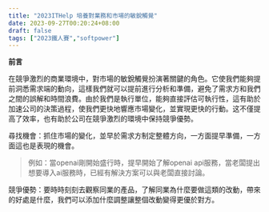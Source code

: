 ```yaml
---
title: "2023ITHelp 培養對業務和市場的敏銳觸覺"
date: 2023-09-27T00:20:24+08:00
draft: false
tags: ["2023鐵人賽","softpower"]
---
```


**前言**

在競爭激烈的商業環境中，對市場的敏銳觸覺扮演著關鍵的角色。它使我們能夠提前洞悉需求端的動向，這樣我們就可以提前進行分析和準備，避免了需求方和我們之間的誤解和時間浪費。由於我們是執行單位，能夠直接評估可執行性，這有助於加速公司的決策過程，使我們更快地響應市場變化，並實現更快的行動。这不僅提高了效率，也有助於公司在競爭激烈的環境中保持競爭優勢。

尋找機會：抓住市場的變化，並早於需求方制定整體方向，一方面提早準備，一方面這也是表現的機會。

> 例如：當openai剛開始盛行時，提早開始了解openai api服務，當老闆提出想要導入ai服務時，已經有解決方案可以與老闆直接討論。

競爭優勢：要時時刻刻去觀察同業的產品，了解同業為什麼要做這類的改動，帶來的好處是什麼，我們可以添加什麼調整讓整個改動變得更優於對方。